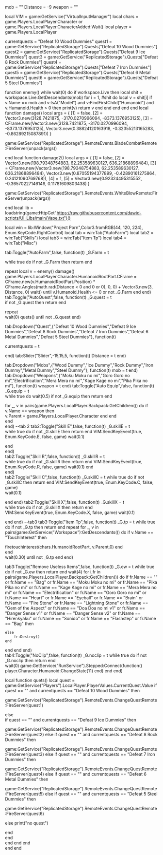 mob = ""
Distance = -9
weapon = ""


local VIM = game:GetService("VirtualInputManager")
local chars = game.Players.LocalPlayer.Character or game.Players.LocalPlayer.CharacterAdded:Wait()
local player = game.Players.LocalPlayer

currentquests = "Defeat 10 Wood Dummies"
quest1 = game:GetService("ReplicatedStorage").Quests["Defeat 10 Wood Dummies"]
quest2 = game:GetService("ReplicatedStorage").Quests["Defeat 9 Ice Dummies"]
quest3 = game:GetService("ReplicatedStorage").Quests["Defeat 8 Rock Dummies"]
quest4 = game:GetService("ReplicatedStorage").Quests["Defeat 7 Iron Dummies"]
quest5 = game:GetService("ReplicatedStorage").Quests["Defeat 6 Metal Dummies"]
quest6 = game:GetService("ReplicatedStorage").Quests["Defeat 5 Steel Dummies"]









function enemy()
    while wait(0) do
    if workspace.Live then
        local shit = workspace.Live:GetDescendants(mob)
        for i = 1, #shit do local v = shit[i]
            if v.Name == mob and v:IsA("Model") and v:FindFirstChild("Humanoid") and v.Humanoid.Health > 0 then
                print(v)
                return v
            end
        end
    end
end
end
local function damage()
local args = {
    [1] = false,
    [2] = Vector3.new(3128.7421875, -3170.0270996094, -8373.1376953125),
    [3] = CFrame.new(Vector3.new(3128.7421875, -3170.0270996094, -8373.1376953125), Vector3.new(0.38824120163918, -0.32355213165283, -0.86289215087891))
}

game:GetService("ReplicatedStorage").RemoteEvents.BladeCombatRemote:FireServer(unpack(args))
    
end
local function damage2()
local args = {
    [1] = false,
    [2] = Vector3.new(198.79348754883, 62.253589630127, 636.21868896484),
    [3] = CFrame.new(Vector3.new(198.79348754883, 62.253589630127, 636.21868896484), Vector3.new(0.87055194377899, -0.42890161275864, 0.24121090769768)),
    [4] = 1,
    [5] = Vector3.new(0.92324495315552, -0.36570227146149, 0.11781609803438)
}

game:GetService("ReplicatedStorage").RemoteEvents.WhiteBlowRemote:FireServer(unpack(args))
    

end
local lib = loadstring(game:HttpGet"https://raw.githubusercontent.com/dawid-scripts/UI-Libs/main/Vape.txt")()

local win = lib:Window("Project Porn",Color3.fromRGB(44, 120, 224), Enum.KeyCode.RightControl)
local tab = win:Tab("AutoFarm")
local tab2 = win:Tab("Skills")
local tab3 = win:Tab("Item Tp")
local tab4 = win:Tab("Misc")

tab:Toggle("AutoFarm",false, function(t)
_G.Farm = t

while true do 
if not _G.Farm then return end








repeat
local v = enemy()
damage()
game.Players.LocalPlayer.Character.HumanoidRootPart.CFrame = CFrame.new(v.HumanoidRootPart.Position) * CFrame.Angles(math.rad(Distance < 0 and 0 or 0), 0, 0) + Vector3.new(3, Distance, 0)
wait()
until v.Humanoid.Health <= 0 or not _G.Farm
end
end)
tab:Toggle("AutoQuest",false, function(t)
_G.quest = t    
if not _G.quest then return end     
   
repeat    
wait(0)
quets()
until  not _G.quest
end)    



tab:Dropdown("Quest",{"Defeat 10 Wood Dummies","Defeat 9 Ice Dummies","Defeat 8 Rock Dummies","Defeat 7 Iron Dummies","Defeat 6 Metal Dummies","Defeat 5 Steel Dummies"}, function(t)


currentquests = t

end)
tab:Slider("Slider",-15,15,5, function(t)
Distance = t
end)

tab:Dropdown("Mobs",{"Wood Dummy","Ice Dummy","Rock Dummy","Iron Dummy","Metal Dummy","Steel Dummy"}, function(t)
mob = t
end)
tab:Dropdown("Weapons",{"Moku Moku no mi","Goro Goro no mi","Electrification","Mera Mera no mi","Kage Kage no mi","Pika Pika no mi"}, function(t)
weapon = t
end)
tab:Toggle("Auto Equip",false, function(t)
_G.equip = t    
while true do 
wait(0.5)
if not _G.equip then return end 

for _, v in pairs(game.Players.LocalPlayer.Backpack:GetChildren()) do
if v.Name == weapon then     
v.Parent = game.Players.LocalPlayer.Character
end
end   
end   
end)
--tab 2
tab2:Toggle("Skill E",false, function(t)
_G.skillE = t    
while true do 
if not _G.skillE then return end
VIM:SendKeyEvent(true, Enum.KeyCode.E, false, game)
wait(0.1)

end    
end)   
tab2:Toggle("Skill R",false, function(t)
_G.skillR = t      
while true do 
if not _G.skillR then return end
VIM:SendKeyEvent(true, Enum.KeyCode.R, false, game)
wait(0.1)
end   
end)   
tab2:Toggle("Skill C",false, function(t)
_G.skillC = t
while true do 
if not _G.skillC then return end
 VIM:SendKeyEvent(true, Enum.KeyCode.C, false, game)   
wait(0.1)

end
end)
tab2:Toggle("Skill X",false, function(t)
_G.skillX = t    
while true do 
if not _G.skillX then return end   
VIM:SendKeyEvent(true, Enum.KeyCode.X, false, game)
wait(0.1)

end
end)
--tab3
tab3:Toggle("Item Tp",false, function(t)
_G.tp = t
while true do
if not _G.tp then return end
repeat 
for _, v in pairs(game:GetService("Workspace"):GetDescendants()) do
if  v.Name == "TouchInterest"  then
  
firetouchinterest(chars.HumanoidRootPart, v.Parent,0)
end    
end    
wait(0.30)
until not _G.tp
end 
end)


tab3:Toggle("Remove Useless Items",false, function(t)
_G.ew = t
while true do
if not _G.ew then return end
wait(4)
for i,fr in pairs(game.Players.LocalPlayer.Backpack:GetChildren()) do
    if fr.Name == "" or fr.Name == "Bag" or fr.Name == "Moku Moku no mi" or fr.Name == "Pika Pika no mi" or fr.Name == "Kage Kage no mi" or fr.Name == "Mera Mera no mi" or fr.Name == "Electrification" or fr.Name == "Goro Goro no mi" or fr.Name == "Heart" or fr.Name == "Eyeball" or fr.Name == "Brain" or fr.Name == "Fire Stone" or fr.Name == "Lightning Stone" or fr.Name == "Gem of the Aspect" or fr.Name == "Doa Doa no mi v1" or fr.Name == "Danger Sense v1" or fr.Name == "Danger Sense v2" or fr.Name == "Hirenkyaku" or fr.Name == "Sonido" or fr.Name == "Flashstep" or fr.Name == "Bag"  then 
    
    
    
    
    
    else
        fr:Destroy()
    end


end
end
end)   
tab4:Toggle("NoClip",false, function(t)
_G.noclip = t
while true do
if not _G.noclip then return end    
   wait(0)
   game:GetService("RunService").Stepped:Connect(function()
        player.Character.Humanoid:ChangeState(11)
end) 
end
end)


local function quets()
local quest = game:GetService("Players").LocalPlayer.PlayerValues.CurrentQuest.Value
if quest == "" and currentquests == "Defeat 10 Wood Dummies"  then
   
game:GetService("ReplicatedStorage").RemoteEvents.ChangeQuestRemote:FireServer(quest1)
 
    
    
    
    
else    
if quest == "" and currentquests == "Defeat 9 Ice Dummies"  then
   
game:GetService("ReplicatedStorage").RemoteEvents.ChangeQuestRemote:FireServer(quest2)
else
if quest == "" and currentquests == "Defeat 8 Rock Dummies"  then
   
game:GetService("ReplicatedStorage").RemoteEvents.ChangeQuestRemote:FireServer(quest3)
 else
if quest == "" and currentquests == "Defeat 7 Iron Dummies"  then
   
game:GetService("ReplicatedStorage").RemoteEvents.ChangeQuestRemote:FireServer(quest4)
else
if quest == "" and currentquests == "Defeat 6 Metal Dummies"  then
   
game:GetService("ReplicatedStorage").RemoteEvents.ChangeQuestRemote:FireServer(quest5)
else
    if quest == "" and currentquests == "Defeat 5 Steel Dummies"  then
   
game:GetService("ReplicatedStorage").RemoteEvents.ChangeQuestRemote:FireServer(quest6)

else
print("no quest")
  
 
 
     
 
 
 
  end    
 end   
end
end
end     
end
end
